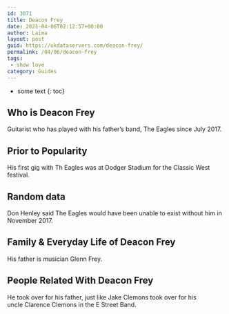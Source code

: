 ```yaml
---
id: 3071
title: Deacon Frey
date: 2021-04-06T02:12:57+00:00
author: Laima
layout: post
guid: https://ukdataservers.com/deacon-frey/
permalink: /04/06/deacon-frey
tags:
 - show love
category: Guides
---
```


* some text
{: toc}


## Who is Deacon Frey
                  
                  
                  
Guitarist who has played with his father&#8217;s band, The Eagles since July 2017.
                  
              
            
              
            
                
                
                
## Prior to Popularity
                  
                  
                  
His first gig with Th Eagles was at Dodger Stadium for the Classic West festival.
                  
              
            
              
            
                
                
                
## Random data
                  
                  
                  
Don Henley said The Eagles would have been unable to exist without him in November 2017.
                  
              
            
              
            
                
                
                
## Family & Everyday Life of Deacon Frey
                  
                  
                  
His father is musician Glenn Frey.
                  
              
            
              
            
                
                
                
## People Related With Deacon Frey
                  
                  
                  
He took over for his father, just like Jake Clemons took over for his uncle Clarence Clemons in the E Street Band. 
                  
              
            
              
            
                
              
            
              
              
            
            
              
            
          
          
          